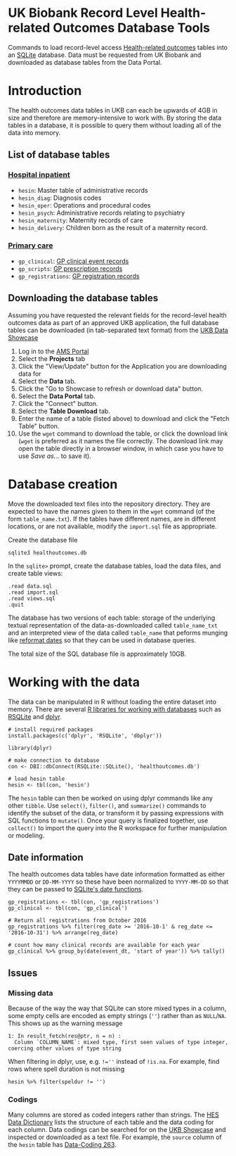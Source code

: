 # UK Biobank Record Level Health-related Outcomes Database Tools

Commands to load record-level access [Health-related outcomes](http://biobank.ndph.ox.ac.uk/showcase/label.cgi?id=3001) tables into an [SQLite](https://www.sqlite.org) database. Data must be requested from UK Biobank and downloaded as database tables from the Data Portal.

# Introduction

The health outcomes data tables in UKB can each be upwards of 4GB in size and therefore are memory-intensive to work with. By storing the data tables in a database, it is possible to query them without loading all of the data into memory.

## List of database tables

### [Hospital inpatient](http://biobank.ndph.ox.ac.uk/showcase/label.cgi?id=2000)

- `hesin`: Master table of administrative records
- `hesin_diag`: Diagnosis codes
- `hesin_oper`: Operations and procedural codes 
- `hesin_psych`: Administrative records relating to psychiatry
- `hesin_maternity`: Maternity records of care
- `hesin_delivery`: Children born as the result of a maternity record.

### [Primary care](http://biobank.ndph.ox.ac.uk/showcase/label.cgi?id=3001)

- `gp_clinical`: [GP clinical event records](http://biobank.ndph.ox.ac.uk/showcase/field.cgi?id=42040)
- `gp_scripts`: [GP prescription records](http://biobank.ndph.ox.ac.uk/showcase/field.cgi?id=42039)
- `gp_registrations`: [GP registration records](http://biobank.ndph.ox.ac.uk/showcase/field.cgi?id=42038)

## Downloading the database tables

Assuming you have requested the relevant fields for the record-level health outcomes data as part of an approved UKB application, the full database tables can be downloaded (in tab-separated text format) from the [UKB Data Showcase](http://biobank.ndph.ox.ac.uk/showcase/)

1. Log in to the [AMS Portal](https://bbams.ndph.ox.ac.uk/ams/)
2. Select the **Projects** tab
3. Click the "View/Update" button for the Application you are downloading data for
4. Select the **Data** tab.
5. Click the "Go to Showcase to refresh or download data" button.
6. Select the **Data Portal** tab.
7. Click the "Connect" button.
8. Select the **Table Download** tab.
9. Enter the name of a table (listed above) to download and click the "Fetch Table" button.
10. Use the `wget` command to download the table, or click the download link (`wget` is preferred as it names the file correctly. The download link may open the table directly in a browser window, in which case you have to use _Save as..._ to save it).

# Database creation

Move the downloaded text files into the repository directory. They are expected to have the names given to them in the `wget` command (of the form `table_name.txt`). If the tables have different names, are in different locations, or are not available, modify the `import.sql` file as appropriate.  

Create the database file
```
sqlite3 healthoutcomes.db
```

In the `sqlite>` prompt, create the database tables, load the data files, and create table views:

```
.read data.sql
.read import.sql
.read views.sql
.quit
```

The database has two versions of each table: storage of the underlying textual representation of the data-as-downloaded called `table_name_txt` and an interpreted view of the data called `table_name` that peforms munging like [reformat dates](https://www.sqlite.org/lang_datefunc.html) so that they can be used in database queries.

The total size of the SQL database file is approximately 10GB.

# Working with the data

The data can be manipulated in R without loading the entire dataset into memory. There are several [R libraries for working with databases](https://db.rstudio.com) such as [RSQLite](https://cran.r-project.org/web/packages/RSQLite/index.html) and [dplyr](https://db.rstudio.com/dplyr/).

```
# install required packages
install.packages(c('dplyr', 'RSQLite', 'dbplyr'))

library(dplyr)

# make connection to database
con <- DBI::dbConnect(RSQLite::SQLite(), 'healthoutcomes.db')

# load hesin table
hesin <- tbl(con, 'hesin')
```

The `hesin` table can then be worked on using dplyr commands like any other `tibble`. Use `select()`, `filter()`, and `summarize()` commands to identify the subset of the data, or transform it by passing expressions with SQL functions to `mutate()`. Once your query is finalized together, use `collect()` to import the query into the R workspace for further manipulation or modeling. 

## Date information

The health outcomes data tables have date information formatted as either `YYYYMMDD` or `DD-MM-YYYY` so these have been normalized to `YYYY-MM-DD` so that they can be passed to [SQLite's date functions](https://www.sqlite.org/lang_datefunc.html). 

```
gp_registrations <- tbl(con, 'gp_registrations')
gp_clinical <- tbl(con, 'gp_clinical')

# Return all registrations from October 2016
gp_registrations %>% filter(reg_date >= '2016-10-1' & reg_date <= '2016-10-31') %>% arrange(reg_date)

# count how many clinical records are available for each year
gp_clinical %>% group_by(date(event_dt, 'start of year')) %>% tally()

``` 

## Issues

### Missing data

Because of the way the way that SQLite can store mixed types in a column, some empty cells  are encoded as empty strings (`''`) rather than as `NULL`/`NA`. This shows up as the warning message

```
1: In result_fetch(res@ptr, n = n) :
  Column `COLUMN_NAME`: mixed type, first seen values of type integer, coercing other values of type string
```

When filtering in dplyr, use, e.g. `!=''` instead of `!is.na`. For example, find rows where spell duration is not missing

```
hesin %>% filter(speldur != '')
```

### Codings

Many columns are stored as coded integers rather than strings. The [HES Data Dictionary](http://biobank.ndph.ox.ac.uk/showcase/refer.cgi?id=141140) lists the structure of each table and the data coding for each column. Data codings can be searched for on the [UKB Showcase](http://biobank.ndph.ox.ac.uk/showcase/search.cgi) and inspected or downloaded as a text file. For example, the `source` column of the `hesin` table has [Data-Coding 263](http://biobank.ndph.ox.ac.uk/showcase/coding.cgi?id=263).
